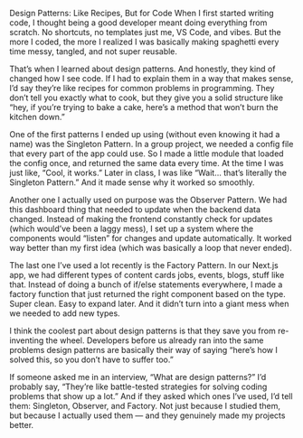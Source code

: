 Design Patterns: Like Recipes, But for Code
When I first started writing code, I thought being a good developer meant doing everything from scratch. No shortcuts, no templates  just me, VS Code, and vibes. But the more I coded, the more I realized I was basically making spaghetti every time  messy, tangled, and not super reusable.

That’s when I learned about design patterns. And honestly, they kind of changed how I see code. If I had to explain them in a way that makes sense, I’d say they’re like recipes for common problems in programming. They don’t tell you exactly what to cook, but they give you a solid structure  like “hey, if you’re trying to bake a cake, here’s a method that won’t burn the kitchen down.”

One of the first patterns I ended up using (without even knowing it had a name) was the Singleton Pattern. In a group project, we needed a config file that every part of the app could use. So I made a little module that loaded the config once, and returned the same data every time. At the time I was just like, “Cool, it works.” Later in class, I was like “Wait… that’s literally the Singleton Pattern.” And it made sense why it worked so smoothly.

Another one I actually used on purpose was the Observer Pattern. We had this dashboard thing that needed to update when the backend data changed. Instead of making the frontend constantly check for updates (which would’ve been a laggy mess), I set up a system where the components would “listen” for changes and update automatically. It worked way better than my first idea (which was basically a loop that never ended).

The last one I’ve used a lot recently is the Factory Pattern. In our Next.js app, we had different types of content cards  jobs, events, blogs, stuff like that. Instead of doing a bunch of if/else statements everywhere, I made a factory function that just returned the right component based on the type. Super clean. Easy to expand later. And it didn’t turn into a giant mess when we needed to add new types.

I think the coolest part about design patterns is that they save you from re-inventing the wheel. Developers before us already ran into the same problems  design patterns are basically their way of saying “here’s how I solved this, so you don’t have to suffer too.”

If someone asked me in an interview, “What are design patterns?” I’d probably say, “They’re like battle-tested strategies for solving coding problems that show up a lot.” And if they asked which ones I’ve used, I’d tell them: Singleton, Observer, and Factory. Not just because I studied them, but because I actually used them — and they genuinely made my projects better.
